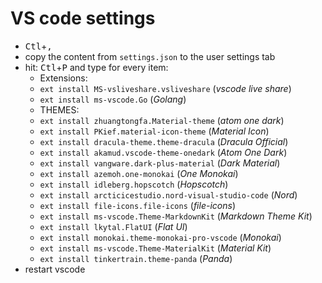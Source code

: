 # VS code settings

- <kbd>Ctl</kbd>+<kbd>,</kbd>
- copy the content from `settings.json` to the user settings tab
- hit: <kbd>Ctl</kbd>+<kbd>P</kbd> and type for every item: 
  - Extensions:
  - `ext install MS-vsliveshare.vsliveshare` (*vscode live share*)
  - `ext install ms-vscode.Go` (*Golang*)
  - THEMES:
  - `ext install zhuangtongfa.Material-theme` (*atom one dark*)
  - `ext install PKief.material-icon-theme` (*Material Icon*)
  - `ext install dracula-theme.theme-dracula` (*Dracula Official*)
  - `ext install akamud.vscode-theme-onedark` (*Atom One Dark*)
  - `ext install vangware.dark-plus-material` (*Dark Material*)
  - `ext install azemoh.one-monokai` (*One Monokai*)
  - `ext install idleberg.hopscotch` (*Hopscotch*)
  - `ext install arcticicestudio.nord-visual-studio-code` (*Nord*)
  - `ext install file-icons.file-icons` (*file-icons*)
  - `ext install ms-vscode.Theme-MarkdownKit` (*Markdown Theme Kit*)
  - `ext install lkytal.FlatUI` (*Flat UI*)
  - `ext install monokai.theme-monokai-pro-vscode` (*Monokai*)
  - `ext install ms-vscode.Theme-MaterialKit` (*Material Kit*)
  - `ext install tinkertrain.theme-panda` (*Panda*)
- restart vscode